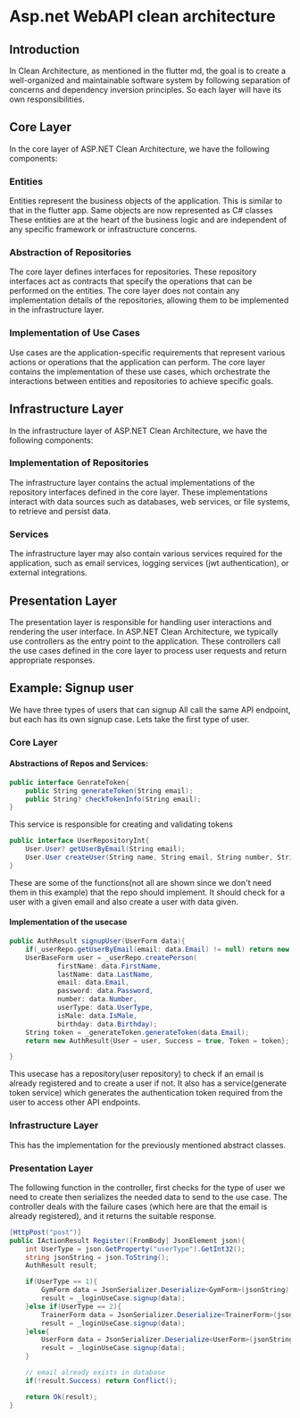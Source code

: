 # Asp.net WebAPI clean architecture

## Introduction

In Clean Architecture, as mentioned in the flutter md, the goal is to create a well-organized and maintainable software system by following separation of concerns and dependency inversion principles. So each layer will have its own responsibilities.

## Core Layer

In the core layer of ASP.NET Clean Architecture, we have the following components:

### Entities

Entities represent the business objects of the application. This is similar to that in the flutter app. Same objects are now represented as C# classes
These entities are at the heart of the business logic and are independent of any specific framework or infrastructure concerns.

### Abstraction of Repositories

The core layer defines interfaces for repositories. These repository interfaces act as contracts that specify the operations that can be performed on the entities. The core layer does not contain any implementation details of the repositories, allowing them to be implemented in the infrastructure layer.

### Implementation of Use Cases

Use cases are the application-specific requirements that represent various actions or operations that the application can perform. The core layer contains the implementation of these use cases, which orchestrate the interactions between entities and repositories to achieve specific goals.

## Infrastructure Layer

In the infrastructure layer of ASP.NET Clean Architecture, we have the following components:

### Implementation of Repositories

The infrastructure layer contains the actual implementations of the repository interfaces defined in the core layer. These implementations interact with data sources such as databases, web services, or file systems, to retrieve and persist data.

### Services

The infrastructure layer may also contain various services required for the application, such as email services, logging services (jwt authentication), or external integrations.

## Presentation Layer

The presentation layer is responsible for handling user interactions and rendering the user interface. In ASP.NET Clean Architecture, we typically use controllers as the entry point to the application. These controllers call the use cases defined in the core layer to process user requests and return appropriate responses.


## Example: Signup user

We have three types of users that can signup
All call the same API endpoint, but each has its own signup case.
Lets take the first type of user.


### Core Layer

#### Abstractions of Repos and Services:

``` C#
public interface GenrateToken{
    public String generateToken(String email);
    public String? checkTokenInfo(String email);
}
```

This service is responsible for creating and validating tokens

``` C#
public interface UserRepositoryInt{
    User.User? getUserByEmail(String email);
    User.User createUser(String name, String email, String number, String password, int userType);
}
```

These are some of the functions(not all are shown since we don't need them in this example) that the repo should implement.
It should check for a user with a given email and also create a user with data given.

#### Implementation of the usecase

``` C#
public AuthResult signupUser(UserForm data){
    if(_userRepo.getUserByEmail(email: data.Email) != null) return new AuthResult{Success = false};
    UserBaseForm user = _userRepo.createPerson(
            firstName: data.FirstName,
            lastName: data.LastName,
            email: data.Email,
            password: data.Password,
            number: data.Number,
            userType: data.UserType,
            isMale: data.IsMale,
            birthday: data.Birthday);
    String token = _generateToken.generateToken(data.Email);
    return new AuthResult{User = user, Success = true, Token = token};

}
```

This usecase has a repository(user repository) to check if an email is already registered and to create a user if not.
It also has a service(generate token service) which generates the authentication token required from the user to access
other API endpoints.


### Infrastructure Layer

This has the implementation for the previously mentioned abstract classes.

### Presentation Layer

The following function in the controller, first checks for the type of user we need to create then serializes the needed data to
send to the use case. The controller deals with the failure cases (which here are that the email is already registered), and it returns the suitable
response.

``` C#
[HttpPost("post")]
public IActionResult Register([FromBody] JsonElement json){
    int UserType = json.GetProperty("userType").GetInt32();
    string jsonString = json.ToString();
    AuthResult result;

    if(UserType == 1){
        GymForm data = JsonSerializer.Deserialize<GymForm>(jsonString)!;
        result = _loginUseCase.signup(data);
    }else if(UserType == 2){
        TrainerForm data = JsonSerializer.Deserialize<TrainerForm>(jsonString)!;
        result = _loginUseCase.signup(data);
    }else{
        UserForm data = JsonSerializer.Deserialize<UserForm>(jsonString)!;
        result = _loginUseCase.signup(data);
    }

    // email already exists in database
    if(!result.Success) return Conflict();

    return Ok(result);
}
```